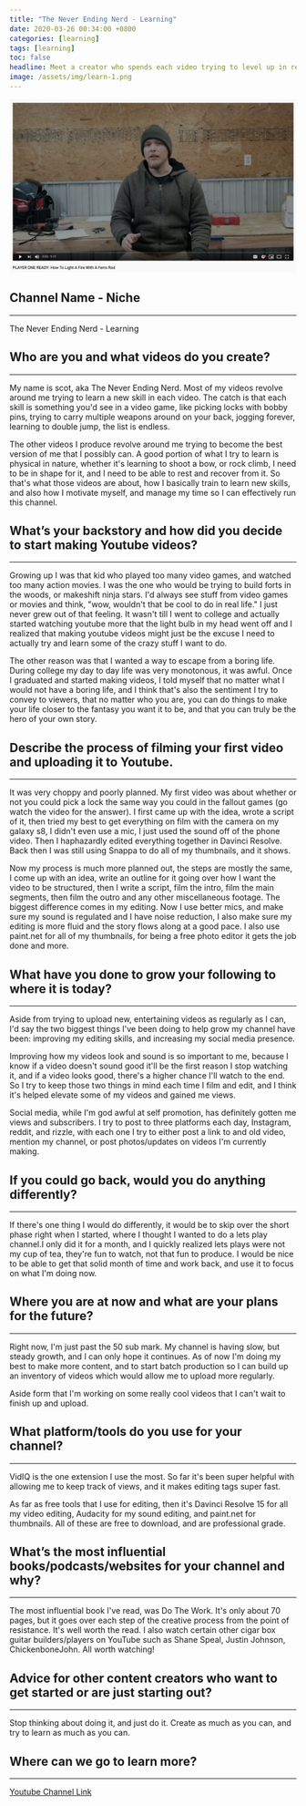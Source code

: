 ```yaml
---
title: "The Never Ending Nerd - Learning"
date: 2020-03-26 00:34:00 +0800
categories: [learning]
tags: [learning]
toc: false
headline: Meet a creator who spends each video trying to level up in real life, with a new set of skills.
image: /assets/img/learn-1.png
---
```


[![Learn](/assets/img/learn-1.png)](https://www.youtube.com/watch?v=xY4eJu12Ozg)

## Channel Name - Niche
_______________________

The Never Ending Nerd - Learning


## Who are you and what videos do you create?
_____________________________________________

My name is scot, aka The Never Ending Nerd. Most of my videos revolve around me trying to learn a new skill in each video. The catch is that each skill is something you'd see in a video game, like picking locks with bobby pins, trying to carry multiple weapons around on your back, jogging forever, learning to double jump, the list is endless.

The other videos I produce revolve around me trying to become the best version of me that I possibly can. A good portion of what I try to learn is physical in nature, whether it's learning to shoot a bow, or rock climb, I need to be in shape for it, and I need to be able to rest and recover from it. So that's what those videos are about, how I basically train to learn new skills, and also how I motivate myself, and manage my time so I can effectively run this channel.

## What’s your backstory and how did you decide to start making Youtube videos?
_______________________________________________________________________________

Growing up I was that kid who played too many video games, and watched too many action movies. I was the one who would be trying to build forts in the woods, or makeshift ninja stars. I'd always see stuff from video games or movies and think, "wow, wouldn't that be cool to do in real life." I just never grew out of that feeling. It wasn't till I went to college and actually started watching youtube more that the light bulb in my head went off and I realized that making youtube videos might just be the excuse I need to actually try and learn some of the crazy stuff I want to do.

The other reason was that I wanted a way to escape from a boring life. During college my day to day life was very monotonous, it was awful. Once I graduated and started making videos, I told myself that no matter what I would not have a boring life, and I think that's also the sentiment I try to convey to viewers, that no matter who you are, you can do things to make your life closer to the fantasy you want it to be, and that you can truly be the hero of your own story.



## Describe the process of filming your first video and uploading it to Youtube.
________________________________________________________________________________

It was very choppy and poorly planned. My first video was about whether or not you could pick a lock the same way you could in the fallout games (go watch the video for the answer). I first came up with the idea, wrote a script of it, then tried my best to get everything on film with the camera on my galaxy s8, I didn't even use a mic, I just used the sound off of the phone video. Then I haphazardly edited everything together in Davinci Resolve. Back then I was still using Snappa to do all of my thumbnails, and it shows.

Now my process is much more planned out, the steps are mostly the same, I come up with an idea, write an outline for it going over how I want the video to be structured, then I write a script, film the intro, film the main segments, then film the outro and any other miscellaneous footage. The biggest difference comes in my editing. Now I use better mics, and make sure my sound is regulated and I have noise reduction, I also make sure my editing is more fluid and the story flows along at a good pace. I also use paint.net for all of my thumbnails, for being a free photo editor it gets the job done and more.




## What have you done to grow your following to where it is today?
__________________________________________________________________

Aside from trying to upload new, entertaining videos as regularly as I can, I'd say the two biggest things I've been doing to help grow my channel have been: improving my editing skills, and increasing my social media presence.

Improving how my videos look and sound is so important to me, because I know if a video doesn't sound good it'll be the first reason I stop watching it, and if a video looks good, there's a higher chance I'll watch to the end. So I try to keep those two things in mind each time I film and edit, and I think it's helped elevate some of my videos and gained me views.

Social media, while I'm god awful at self promotion, has definitely gotten me views and subscribers. I try to post to three platforms each day, Instagram, reddit, and rizzle, with each one I try to either post a link to and old video, mention my channel, or post photos/updates on videos I'm currently making.


## If you could go back, would you do anything differently?
___________________________________________________________

If there's one thing I would do differently, it would be to skip over the short phase right when I started, where I thought I wanted to do a lets play channel.I only did it for a month, and I quickly realized lets plays were not my cup of tea, they're fun to watch, not that fun to produce. I would be nice to be able to get that solid month of time and work back, and use it to focus on what I'm doing now.




## Where you are at now and what are your plans for the future?
_______________________________________________________________

Right now, I'm just past the 50 sub mark. My channel is having slow, but steady growth, and I can only hope it continues. As of now I'm doing my best to make more content, and to start batch production so I can build up an inventory of videos which would allow me to upload more regularly.

Aside form that I'm working on some really cool videos that I can't wait to finish up and upload.


## What platform/tools do you use for your channel?
___________________________________________________

VidIQ is the one extension I use the most. So far it's been super helpful with allowing me to keep track of views, and it makes editing tags super fast.

As far as free tools that I use for editing, then it's Davinci Resolve 15 for all my video editing, Audacity for my sound editing, and paint.net for thumbnails. All of these are free to download, and are professional grade.


## What’s the most influential books/podcasts/websites for your channel and why?
________________________________________________________________________________

The most influential book I've read, was Do The Work. It's only about 70 pages, but it goes over each step of the creative process from the point of resistance. It's well worth the read.
I also watch certain other cigar box guitar builders/players on YouTube such as Shane Speal, Justin Johnson, ChickenboneJohn.  All worth watching!


## Advice for other content creators who want to get started or are just starting out?
______________________________________________________________________________________

Stop thinking about doing it, and just do it. Create as much as you can, and try to learn as much as you can.


## Where can we go to learn more?
_________________________________

[Youtube Channel Link](https://www.youtube.com/channel/UCcaGRaHytYVoCYS7PHoKIBA)
